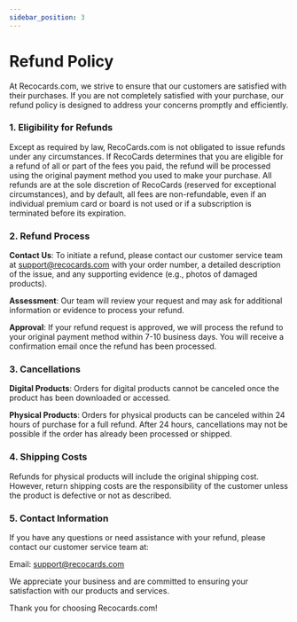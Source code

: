 ```yaml
---
sidebar_position: 3
---
```


# Refund Policy

At Recocards.com, we strive to ensure that our customers are satisfied with their purchases. If you are not completely satisfied with your purchase, our refund policy is designed to address your concerns promptly and efficiently.

### 1. Eligibility for Refunds
Except as required by law, RecoCards.com is not obligated to issue refunds under any circumstances. If RecoCards determines that you are eligible for a refund of all or part of the fees you paid, the refund will be processed using the original payment method you used to make your purchase. All refunds are at the sole discretion of RecoCards (reserved for exceptional circumstances), and by default, all fees are non-refundable, even if an individual premium card or board is not used or if a subscription is terminated before its expiration.

### 2. Refund Process
**Contact Us**: To initiate a refund, please contact our customer service team at support@recocards.com with your order number, a detailed description of the issue, and any supporting evidence (e.g., photos of damaged products).

**Assessment**: Our team will review your request and may ask for additional information or evidence to process your refund.

**Approval**: If your refund request is approved, we will process the refund to your original payment method within 7-10 business days. You will receive a confirmation email once the refund has been processed.

### 3. Cancellations
**Digital Products**: Orders for digital products cannot be canceled once the product has been downloaded or accessed.

**Physical Products**: Orders for physical products can be canceled within 24 hours of purchase for a full refund. After 24 hours, cancellations may not be possible if the order has already been processed or shipped.

### 4. Shipping Costs
Refunds for physical products will include the original shipping cost. However, return shipping costs are the responsibility of the customer unless the product is defective or not as described.

### 5. Contact Information
If you have any questions or need assistance with your refund, please contact our customer service team at:

Email: support@recocards.com

We appreciate your business and are committed to ensuring your satisfaction with our products and services.

Thank you for choosing Recocards.com!